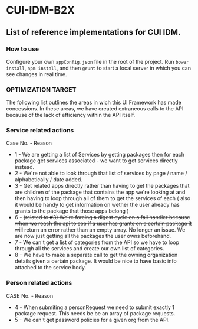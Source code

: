 # CUI-IDM-B2X

## List of reference implementations for CUI IDM.

### How to use

Configure your own `appConfig.json` file in the root of the project.
Run `bower install`, `npm install`, and then `grunt` to start a local server in which you can see changes in real time.

### OPTIMIZATION TARGET
The following list outlines the areas in wich this UI Framework has made concessions.  In these areas, we have created extraneous calls to the API because of the lack of efficiency within the API itself.


### Service related actions

Case No. - Reason
* 1 - We are getting a list of Services by getting packages then for each package get services associated - we want to get services directly instead.
* 2 - We're not able to look through that list of services by page / name / alphabetically / date added.
* 3 - Get related apps directly rather than having to get the packages that are children of the package that contains the app we're looking at and then having to loop through all of them to get the services of each ( also it would be handy to get information on wether the user already has grants to the package that those apps belong )
* 6 - ~~(related to #3) We're forcing a digest cycle on a fail handler because when we reach the api to see if a user has grants on a certain package it will return an error rather than an empty array.~~ No longer an issue. We are now just getting all the packages the user owns beforehand.
* 7 - We can't get a list of categories from the API so we have to loop through all the services and create our own list of categories.
* 8 - We have to make a separate call to get the owning organization details given a certain package. It would be nice to have basic info attached to the service body.

### Person related actions
CASE No. - Reason
* 4 - When submiting a personRequest we need to submit exactly 1 package request. This needs be be an array of package requests.
* 5 - We can't get password policies for a given org from the API.
